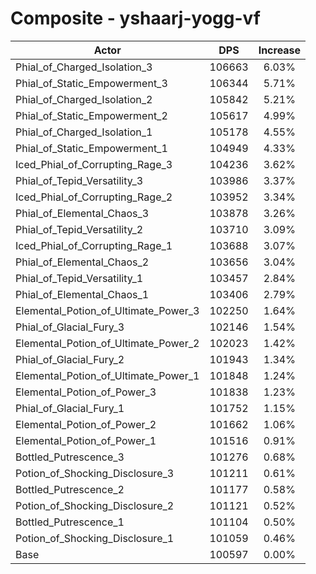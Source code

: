 # Composite - yshaarj-yogg-vf
| Actor | DPS | Increase |
|---|:---:|:---:|
|Phial_of_Charged_Isolation_3|106663|6.03%|
|Phial_of_Static_Empowerment_3|106344|5.71%|
|Phial_of_Charged_Isolation_2|105842|5.21%|
|Phial_of_Static_Empowerment_2|105617|4.99%|
|Phial_of_Charged_Isolation_1|105178|4.55%|
|Phial_of_Static_Empowerment_1|104949|4.33%|
|Iced_Phial_of_Corrupting_Rage_3|104236|3.62%|
|Phial_of_Tepid_Versatility_3|103986|3.37%|
|Iced_Phial_of_Corrupting_Rage_2|103952|3.34%|
|Phial_of_Elemental_Chaos_3|103878|3.26%|
|Phial_of_Tepid_Versatility_2|103710|3.09%|
|Iced_Phial_of_Corrupting_Rage_1|103688|3.07%|
|Phial_of_Elemental_Chaos_2|103656|3.04%|
|Phial_of_Tepid_Versatility_1|103457|2.84%|
|Phial_of_Elemental_Chaos_1|103406|2.79%|
|Elemental_Potion_of_Ultimate_Power_3|102250|1.64%|
|Phial_of_Glacial_Fury_3|102146|1.54%|
|Elemental_Potion_of_Ultimate_Power_2|102023|1.42%|
|Phial_of_Glacial_Fury_2|101943|1.34%|
|Elemental_Potion_of_Ultimate_Power_1|101848|1.24%|
|Elemental_Potion_of_Power_3|101838|1.23%|
|Phial_of_Glacial_Fury_1|101752|1.15%|
|Elemental_Potion_of_Power_2|101662|1.06%|
|Elemental_Potion_of_Power_1|101516|0.91%|
|Bottled_Putrescence_3|101276|0.68%|
|Potion_of_Shocking_Disclosure_3|101211|0.61%|
|Bottled_Putrescence_2|101177|0.58%|
|Potion_of_Shocking_Disclosure_2|101121|0.52%|
|Bottled_Putrescence_1|101104|0.50%|
|Potion_of_Shocking_Disclosure_1|101059|0.46%|
|Base|100597|0.00%|
